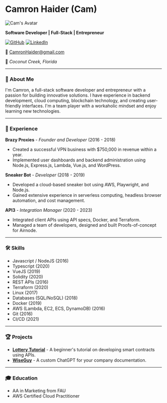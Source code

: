 # Camron Haider (Cam)

![Cam's Avatar](https://avatars.githubusercontent.com/u/camronh?v=4&s=120)

**Software Developer | Full-Stack | Entrepreneur**

[![GitHub](https://img.shields.io/badge/-GitHub-black?logo=github)](https://github.com/camronh) [![LinkedIn](https://img.shields.io/badge/-LinkedIn-blue?logo=linkedin)](https://www.linkedin.com/in/camronhaider)

📧 CamronHaider@gmail.com

📍 _Coconut Creek, Florida_

---

### 👋 About Me

I'm Camron, a full-stack software developer and entrepreneur with a passion for building innovative solutions. I have experience in backend development, cloud computing, blockchain technology, and creating user-friendly interfaces. I'm a team player with a workaholic mindset and enjoy learning new technologies.

---

### 💼 Experience

**Brazy Proxies** - _Founder and Developer_ (2016 - 2018)

- Created a successful VPN business with $750,000 in revenue within a year.
- Implemented user dashboards and backend administration using Node.js, Express.js, Lambda, Vue.js, and WordPress.

**Sneaker Bot** - _Developer_ (2018 - 2019)

- Developed a cloud-based sneaker bot using AWS, Playwright, and Node.js.
- Gained extensive experience in serverless computing, headless browser automation, and cost management.

**API3** - _Integration Manager_ (2020 - 2023)

- Integrated client APIs using API specs, Docker, and Terraform.
- Managed a team of developers, designed and built Proofs-of-concept for Airnode.

---

### 🛠 Skills

- Javascript / NodeJS (2016)
- Typescript (2020)
- VueJS (2019)
- Solidity (2020)
- REST APIs (2016)
- Terraform (2020)
- Linux (2017)
- Databases (SQL/NoSQL) (2018)
- Docker (2019)
- AWS (Lambda, EC2, ECS, DynamoDB) (2016)
- Git (2016)
- CI/CD (2021)

---

### 🏆 Projects

- **[Lottery Tutorial](https://github.com/camronh/Lottery-Tutorial)** - A beginner's tutorial on developing smart contracts using APIs.
- **[WiseGuy](https://www.wiseguyai.com/)** - A custom ChatGPT for your company documentation.

---

### 🎓 Education

- AA in Marketing from FAU
- AWS Certified Cloud Practitioner
